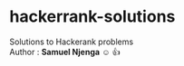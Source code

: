 # hackerrank-solutions
Solutions to Hackerank problems 
<br>
Author :
**Samuel Njenga** :relaxed: :thumbsup:
